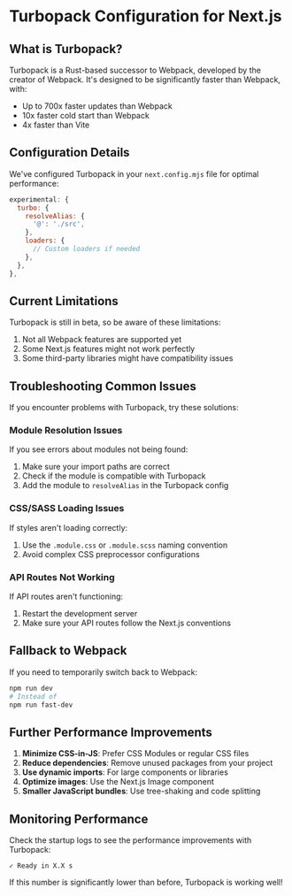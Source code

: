 # Turbopack Configuration for Next.js

## What is Turbopack?

Turbopack is a Rust-based successor to Webpack, developed by the creator of Webpack. It's designed to be significantly faster than Webpack, with:

- Up to 700x faster updates than Webpack
- 10x faster cold start than Webpack
- 4x faster than Vite

## Configuration Details

We've configured Turbopack in your `next.config.mjs` file for optimal performance:

```javascript
experimental: {
  turbo: {
    resolveAlias: {
      '@': './src',
    },
    loaders: {
      // Custom loaders if needed
    },
  },
},
```

## Current Limitations

Turbopack is still in beta, so be aware of these limitations:

1. Not all Webpack features are supported yet
2. Some Next.js features might not work perfectly
3. Some third-party libraries might have compatibility issues

## Troubleshooting Common Issues

If you encounter problems with Turbopack, try these solutions:

### Module Resolution Issues

If you see errors about modules not being found:

1. Make sure your import paths are correct
2. Check if the module is compatible with Turbopack
3. Add the module to `resolveAlias` in the Turbopack config

### CSS/SASS Loading Issues

If styles aren't loading correctly:

1. Use the `.module.css` or `.module.scss` naming convention
2. Avoid complex CSS preprocessor configurations

### API Routes Not Working

If API routes aren't functioning:

1. Restart the development server
2. Make sure your API routes follow the Next.js conventions

## Fallback to Webpack

If you need to temporarily switch back to Webpack:

```bash
npm run dev
# Instead of
npm run fast-dev
```

## Further Performance Improvements

1. **Minimize CSS-in-JS**: Prefer CSS Modules or regular CSS files
2. **Reduce dependencies**: Remove unused packages from your project
3. **Use dynamic imports**: For large components or libraries
4. **Optimize images**: Use the Next.js Image component
5. **Smaller JavaScript bundles**: Use tree-shaking and code splitting

## Monitoring Performance

Check the startup logs to see the performance improvements with Turbopack:

```
✓ Ready in X.X s
```

If this number is significantly lower than before, Turbopack is working well!
